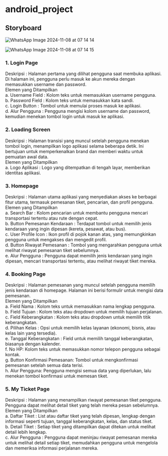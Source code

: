 # android_project
## Storyboard
![WhatsApp Image 2024-11-08 at 07 14 14](https://github.com/user-attachments/assets/7ec8bb8c-a212-4f73-bd3c-dc70fafd5928)

![WhatsApp Image 2024-11-08 at 07 14 15](https://github.com/user-attachments/assets/5328346f-f78a-4a0f-9a87-a8567bb9daf5)

### 1. Login Page
Deskripsi                       : Halaman pertama yang dilihat pengguna saat membuka aplikasi. Di halaman ini, pengguna perlu masuk ke akun mereka dengan memasukkan username dan password.  
Elemen yang Ditampilkan  
  a. Username Field             : Kolom teks untuk memasukkan username pengguna.  
  b. Password Field             : Kolom teks untuk memasukkan kata sandi.  
  c. Login Button               : Tombol untuk memulai proses masuk ke aplikasi.  
  d. Alur Pengguna              : Pengguna mengisi kolom username dan password, kemudian menekan tombol login untuk masuk ke aplikasi.  

### 2. Loading Screen
Deskripsi                       : Halaman transisi yang muncul setelah pengguna menekan tombol login, menampilkan logo aplikasi selama beberapa detik. Ini bertujuan untuk memperkenalkan brand dan memberi waktu untuk pemuatan awal data.  
Elemen yang Ditampilkan  
  a. Logo Aplikasi              : Logo yang ditempatkan di tengah layar, memberikan identitas aplikasi.  

### 3. Homepage  
Deskripsi                       : Halaman utama aplikasi yang menyediakan akses ke berbagai fitur utama, termasuk pemesanan tiket, pencarian, dan profil pengguna.  
Elemen yang Ditampilkan  
  a. Search Bar                 : Kolom pencarian untuk membantu pengguna mencari transportasi tertentu atau rute dengan cepat.  
  b. Button Pemesanan Kendaraan : Terdapat tombol untuk memilih jenis kendaraan yang ingin dipesan (kereta, pesawat, atau bus).  
  c. User Profile Icon          : Ikon profil di pojok kanan atas, yang memungkinkan pengguna untuk mengakses dan mengedit profil.  
  d. Button Riwayat Pemesanan   : Tombol yang mengarahkan pengguna untuk melihat riwayat pemesanan tiket sebelumnya.  
  e. Alur Pengguna              : Pengguna dapat memilih jenis kendaraan yang ingin dipesan, mencari transportasi tertentu, atau melihat riwayat tiket mereka.  

### 4. Booking Page
Deskripsi                       : Halaman pemesanan yang muncul setelah pengguna memilih jenis kendaraan di homepage. Halaman ini berisi formulir untuk mengisi data pemesanan.  
Elemen yang Ditampilkan  
  a. Field Nama                 : Kolom teks untuk memasukkan nama lengkap pengguna.  
  b. Field Tujuan               : Kolom teks atau dropdown untuk memilih tujuan perjalanan.  
  c. Field Keberangkatan        : Kolom teks atau dropdown untuk memilih titik keberangkatan.  
  d. Pilihan Kelas              : Opsi untuk memilih kelas layanan (ekonomi, bisnis, atau kelas lain yang tersedia).  
  e. Tanggal Keberangkatan      : Field untuk memilih tanggal keberangkatan, biasanya dengan kalender.  
  f. No HP: Kolom teks untuk memasukkan nomor telepon pengguna sebagai kontak.  
  g. Button Konfirmasi Pemesanan: Tombol untuk mengkonfirmasi pemesanan setelah semua data terisi.  
  h. Alur Pengguna: Pengguna mengisi semua data yang diperlukan, lalu menekan tombol konfirmasi untuk memesan tiket.  

### 5. My Ticket Page
Deskripsi                  : Halaman yang menampilkan riwayat pemesanan tiket pengguna. Pengguna dapat melihat detail tiket yang telah mereka pesan sebelumnya.  
Elemen yang Ditampilkan  
  a. Daftar Tiket          : List atau daftar tiket yang telah dipesan, lengkap dengan informasi seperti tujuan, tanggal keberangkatan, kelas, dan status tiket.  
  b. Detail Tiket          : Setiap tiket yang ditampilkan dapat ditekan untuk melihat detail lebih lengkap.  
  c. Alur Pengguna         : Pengguna dapat meninjau riwayat pemesanan mereka untuk melihat detail setiap tiket, memudahkan pengguna untuk mengelola dan memeriksa informasi perjalanan mereka.
